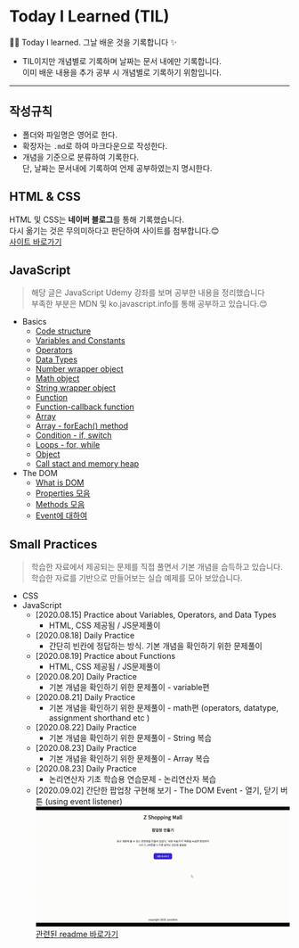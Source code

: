 # Today I Learned (TIL)

👩‍💻 Today I learned. 그날 배운 것을 기록합니다 ✨

- TIL이지만 개념별로 기록하며 날짜는 문서 내에만 기록합니다.  
  이미 배운 내용을 추가 공부 시 개념별로 기록하기 위함입니다.

---

## 작성규칙

- 폴더와 파일명은 영어로 한다.
- 확장자는 `.md`로 하여 마크다운으로 작성한다.
- 개념을 기준으로 분류하여 기록한다.  
  단, 날짜는 문서내에 기록하여 언제 공부하였는지 명시한다.

## HTML & CSS

HTML 및 CSS는 **네이버 블로그**를 통해 기록했습니다.  
 다시 옮기는 것은 무의미하다고 판단하여 사이트를 첨부합니다.😊  
 [사이트 바로가기](https://blog.naver.com/yesslkim94)

## JavaScript

> 해당 글은 JavaScript Udemy 강좌를 보며 공부한 내용을 정리했습니다  
> 부족한 부분은 MDN 및 ko.javascript.info를 통해 공부하고 있습니다.😊

- Basics
  - [Code structure](Javascript/Basics/1.Code-structure.md)
  - [Variables and Constants](Javascript/Basics/2.Variables-and-Constants.md)
  - [Operators](Javascript/Basics/3.Operators.md)
  - [Data Types](Javascript/Basics/4.Data-Types.md)
  - [Number wrapper object](Javascript/Basics/4a.Number-wrapper-object.md)
  - [Math object](Javascript/Basics/10a.Math-Objects.md)
  - [String wrapper object](Javascript/Basics/4a.String-wrapper-object.md)
  - [Function](Javascript/Basics/5.Function.md)
  - [Function-callback function](Javascript/Basics/5a.Callback-Function.md)
  - [Array](Javascript/Basics/6.Array.md)
  - [Array - forEach() method](Javascript/Basics/6a.ForEach-Method.md)
  - [Condition - if, switch](Javascript/Basics/7.Condition-if-switch.md)
  - [Loops - for, while](Javascript/Basics/8.Loops-for-while.md)
  - [Object](Javascript/Basics/10.Object.md)
  - [Call stact and memory heap](Javascript/Basics/9.Call-stack-and-Memory-heap.md)
- The DOM
  - [What is DOM](Javascript/the-DOM/1.The-DOM-Explanation.md)
  - [Properties 모음](Javascript/the-DOM/2.Properties.md)
  - [Methods 모음](Javascript/the-DOM/3.Method.md)
  - [Event에 대하여](Javascript/the-DOM/4.Event.md)

## Small Practices

> 학습한 자료에서 제공되는 문제를 직접 풀면서 기본 개념을 습득하고 있습니다.
> 학습한 자료를 기반으로 만들어보는 실습 예제를 모아 보았습니다.

- CSS
- JavaScript
  - [2020.08.15] Practice about Variables, Operators, and Data Types
    - HTML, CSS 제공됨 / JS문제풀이
  - [2020.08.18] Daily Practice
    - 간단히 빈칸에 정답하는 방식. 기본 개념을 확인하기 위한 문제풀이
  - [2020.08.19] Practice about Functions
    - HTML, CSS 제공됨 / JS문제풀이
  - [2020.08.20] Daily Practice
    - 기본 개념을 확인하기 위한 문제풀이 - variable편
  - [2020.08.21] Daily Practice
    - 기본 개념을 확인하기 위한 문제풀이 - math편 (operators, datatype, assignment shorthand etc )
  - [2020.08.22] Daily Practice
    - 기본 개념을 확인하기 위한 문제풀이 - String 복습
  - [2020.08.23] Daily Practice
    - 기본 개념을 확인하기 위한 문제풀이 - Array 복습
  - [2020.08.23] Daily Practice
    - 논리연산자 기초 학습용 연습문제 - 논리연산자 복습
  - [2020.09.02] 간단한 팝업창 구현해 보기 - The DOM Event - 열기, 닫기 버튼 (using event listener)
    ![popupv](assets/popup.gif)
    [관련된 readme 바로가기](small-practices/JavaScript/3.Making-a-pop-up/readme.md)
